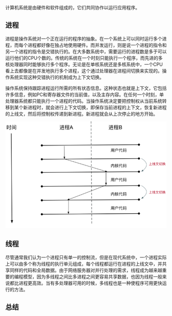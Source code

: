 计算机系统是由硬件和软件组成的，它们共同协作以运行应用程序。

## 进程
  进程是操作系统对一个正在运行的程序的抽象。在一个系统上可以同时运行多个进程，而每个进程都好像在独占地使用硬件。而并发运行，则是说一个进程的指令和另一个进程的指令是交错执行的。在大多数系统中，需要运行的进程数是多于可以运行他们的CPU个数的。传统的系统在一个时刻只能执行一个程序，而先进的多核处理器同时能够执行多个程序。无论是在单核系统还是多核系统中，一个CPU看上去都像是在并发地执行多个进程，这个通过处理器在进程间切换来实现的。操作系统实现这种交错执行的机制成为上下文切换。

  操作系统保持跟踪进程运行所需的所有状态信息。这种状态也就是上下文，它包括许多信息，例如PC和寄存器文件的当前值，以及主存内容。在任何一个时刻，单处理器系统都只能执行一个进程的代码。当操作系统决定要把控制权从当前系统转移到某个新进程时，就会进行上下文切换，即保存当前进程的上下文，恢复新进程的上线文，然后将控制权传递到新进程。新进程就会从上次停止的地方开始。
  
  
  ![process](img/os.png)
  
    

## 线程
  尽管通常我们认为一个进程只有单一的控制流，但是在现代系统中，一个进程实际上可以由多个称为线程的执行单元组成，每个线程都运行在进程的上线文中，并共享同样的代码和全局数据。由于网络服务器对并行处理的需求，线程成为越来越重要的编程模型，因为多线程之间比多进程之间更容易共享数据，也因为线程一般来说都比进程更高效。当有多处理器可用的时候，多线程也是一种使程序可用更快运行的方法。

## 总结

